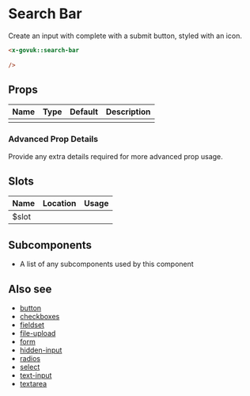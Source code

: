 # Search Bar

Create an input with complete with a submit button, styled with an icon.

```html
<x-govuk::search-bar
    
/>
```

## Props

| Name | Type | Default | Description |
| ---- | ---- | ------- | ----------- |
|  |  |  |  |

### Advanced Prop Details

Provide any extra details required for more advanced prop usage.

## Slots

| Name  | Location | Usage |
| ----- | -------- | ----- |
| $slot |  |  |

## Subcomponents

* A list of any subcomponents used by this component

## Also see

* [button](button.md)
* [checkboxes](checkboxes.md)
* [fieldset](fieldset.md)
* [file-upload](file-upload.md)
* [form](form.md)
* [hidden-input](hidden-input.md)
* [radios](radios.md)
* [select](select.md)
* [text-input](text-input.md)
* [textarea](textarea.md)
